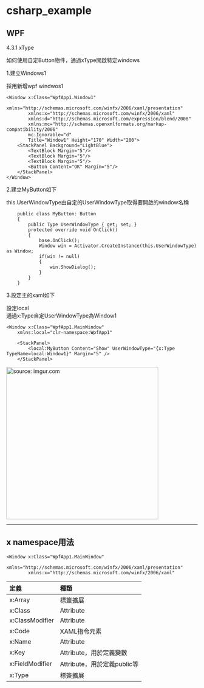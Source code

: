# csharp_example


## WPF

4.3.1 xType

如何使用自定Button物件，通過xType開啟特定windows

1.建立Windows1

採用新增wpf windwos1  
```
<Window x:Class="WpfApp1.Window1"
        xmlns="http://schemas.microsoft.com/winfx/2006/xaml/presentation"
        xmlns:x="http://schemas.microsoft.com/winfx/2006/xaml"
        xmlns:d="http://schemas.microsoft.com/expression/blend/2008"
        xmlns:mc="http://schemas.openxmlformats.org/markup-compatibility/2006"
        mc:Ignorable="d"
        Title="Window1" Height="170" Width="200">
    <StackPanel Background="LightBlue">
        <TextBlock Margin="5"/>
        <TextBlock Margin="5"/>
        <TextBlock Margin="5"/>
        <Button Content="OK" Margin="5"/>
    </StackPanel>
</Window>
```

2.建立MyButton如下

this.UserWindowType由自定的UserWindowType取得要開啟的window名稱  
```
    public class MyButton: Button
    {
        public Type UserWindowType { get; set; }
        protected override void OnClick()
        {
            base.OnClick();
            Window win = Activator.CreateInstance(this.UserWindowType) as Window;
            if(win != null)
            {
                win.ShowDialog();
            }
        }
    }
```

3.設定主的xaml如下

設定local  
通過x:Type自定UserWindowType為Window1
```
<Window x:Class="WpfApp1.MainWindow"
    xmlns:local="clr-namespace:WpfApp1" 

    <StackPanel>
        <local:MyButton Content="Show" UserWindowType="{x:Type TypeName=local:Window1}" Margin="5" />
    </StackPanel>
```

<a href="https://imgur.com/qRWfzBz"><img src="https://i.imgur.com/qRWfzBz.png" title="source: imgur.com" width="400px"/></a>

---------

## x namespace用法

```
<Window x:Class="WpfApp1.MainWindow"
        xmlns="http://schemas.microsoft.com/winfx/2006/xaml/presentation"
        xmlns:x="http://schemas.microsoft.com/winfx/2006/xaml"
```

|定義 | 種類 |
|:----|:----|
| x:Array | 標簽擴展 |
| x:Class | Attribute |
| x:ClassModifier | Attribute |
| x:Code | XAML指令元素 |
| x:Name | Attribute |
| x:Key  | Attribute，用於定義變數 |
| x:FieldModifier | Attribute，用於定義public等 |
| x:Type | 標簽擴展 |

